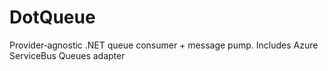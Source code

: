# DotQueue
Provider‑agnostic .NET queue consumer + message pump. Includes Azure ServiceBus Queues adapter
